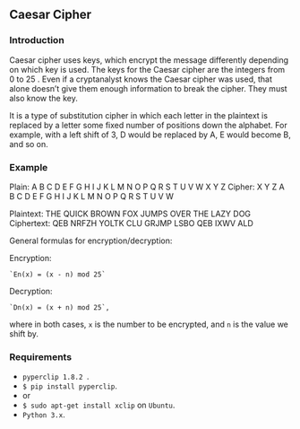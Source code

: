## Caesar Cipher

### Introduction

Caesar cipher uses keys, which encrypt the message differently
depending on which key is used. The keys for the Caesar cipher are the
integers from 0 to 25 . Even if a cryptanalyst knows the Caesar cipher was
used, that alone doesn’t give them enough information to break the cipher.
They must also know the key.

It is a type of substitution cipher in which each letter in the plaintext is replaced by a letter some fixed number of positions down the alphabet. 
For example, with a left shift of 3, D would be replaced by A, E would become B, and so on.

### Example

Plain:	A	B	C	D	E	F	G	H	I	J	K	L	M	N	O	P	Q	R	S	T	U	V	W	X	Y	Z
Cipher: X	Y	Z	A	B	C	D	E	F	G	H	I	J	K	L	M	N	O	P	Q	R	S	T	U	V	W

Plaintext:  THE QUICK BROWN FOX JUMPS OVER THE LAZY DOG
Ciphertext: QEB NRFZH YOLTK CLU GRJMP LSBO QEB IXWV ALD

General formulas for encryption/decryption:

Encryption:

    `En(x) = (x - n) mod 25`

Decryption:

    `Dn(x) = (x + n) mod 25`,

where in both cases, `x` is the number to be encrypted, and `n` is the value we shift by.

### Requirements

* `pyperclip 1.8.2 `.
* `$ pip install pyperclip`.
* or
* `$ sudo apt-get install xclip` on `Ubuntu`.
* `Python 3.x`.
